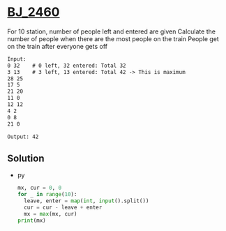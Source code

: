 # [BJ_2460](https://acmicpc.net/problem/2460)

For 10 station, number of people left and entered are given
Calculate the number of people when there are the most people on the train
People get on the train after everyone gets off

```txt
Input:
0 32    # 0 left, 32 entered: Total 32
3 13    # 3 left, 13 entered: Total 42 -> This is maximum
28 25
17 5
21 20
11 0
12 12
4 2
0 8
21 0

Output: 42
```

## Solution

* py

  ```py
  mx, cur = 0, 0
  for _ in range(10):
    leave, enter = map(int, input().split())
    cur = cur - leave + enter
    mx = max(mx, cur)
  print(mx)
  ```
